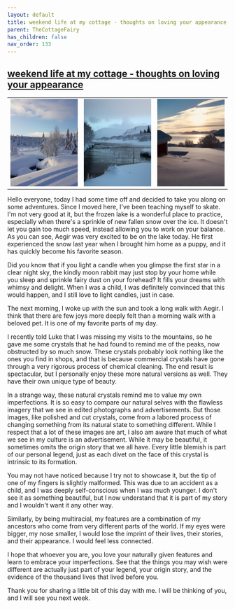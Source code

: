 ```yaml
---
layout: default
title: weekend life at my cottage - thoughts on loving your appearance
parent: TheCottageFairy
has_children: false
nav_order: 133
---
```


## [weekend life at my cottage - thoughts on loving your appearance](https://www.youtube.com/watch?v=wU_xwCfMEVk)

<div>
<table align="center">
	<tr>
		<td align="center">
			<img src="../../assets/cottage_fairy_ai_generated_photos/weekend_life_at_my_cottage_-_thoughts_on_loving_your_appearance-[wU_xwCfMEVk]/generated_00.png" height="200" width="200"/>
		</td>
		<td align="center">
			<img src="../../assets/cottage_fairy_ai_generated_photos/weekend_life_at_my_cottage_-_thoughts_on_loving_your_appearance-[wU_xwCfMEVk]/generated_01.png" height="200" width="200"/>
		</td>
		<td align="center">
			<img src="../../assets/cottage_fairy_ai_generated_photos/weekend_life_at_my_cottage_-_thoughts_on_loving_your_appearance-[wU_xwCfMEVk]/generated_02.png" height="200" width="200"/>
		</td>
	</tr>
</table>
</div>

Hello everyone, today I had some time off and decided to take you along on some adventures. Since I moved here, I've been teaching myself to skate. I'm not very good at it, but the frozen lake is a wonderful place to practice, especially when there's a sprinkle of new fallen snow over the ice. It doesn't let you gain too much speed, instead allowing you to work on your balance. As you can see, Aegir was very excited to be on the lake today. He first experienced the snow last year when I brought him home as a puppy, and it has quickly become his favorite season.

Did you know that if you light a candle when you glimpse the first star in a clear night sky, the kindly moon rabbit may just stop by your home while you sleep and sprinkle fairy dust on your forehead? It fills your dreams with whimsy and delight. When I was a child, I was definitely convinced that this would happen, and I still love to light candles, just in case.

The next morning, I woke up with the sun and took a long walk with Aegir. I think that there are few joys more deeply felt than a morning walk with a beloved pet. It is one of my favorite parts of my day.

I recently told Luke that I was missing my visits to the mountains, so he gave me some crystals that he had found to remind me of the peaks, now obstructed by so much snow. These crystals probably look nothing like the ones you find in shops, and that is because commercial crystals have gone through a very rigorous process of chemical cleaning. The end result is spectacular, but I personally enjoy these more natural versions as well. They have their own unique type of beauty.

In a strange way, these natural crystals remind me to value my own imperfections. It is so easy to compare our natural selves with the flawless imagery that we see in edited photographs and advertisements. But those images, like polished and cut crystals, come from a labored process of changing something from its natural state to something different. While I respect that a lot of these images are art, I also am aware that much of what we see in my culture is an advertisement. While it may be beautiful, it sometimes omits the origin story that we all have. Every little blemish is part of our personal legend, just as each divet on the face of this crystal is intrinsic to its formation.

You may not have noticed because I try not to showcase it, but the tip of one of my fingers is slightly malformed. This was due to an accident as a child, and I was deeply self-conscious when I was much younger. I don't see it as something beautiful, but I now understand that it is part of my story and I wouldn't want it any other way.

Similarly, by being multiracial, my features are a combination of my ancestors who come from very different parts of the world. If my eyes were bigger, my nose smaller, I would lose the imprint of their lives, their stories, and their appearance. I would feel less connected.

I hope that whoever you are, you love your naturally given features and learn to embrace your imperfections. See that the things you may wish were different are actually just part of your legend, your origin story, and the evidence of the thousand lives that lived before you.

Thank you for sharing a little bit of this day with me. I will be thinking of you, and I will see you next week.